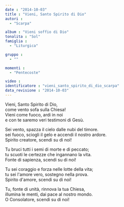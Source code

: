 ```yaml
---
date : "2014-10-03"
title : "Vieni, Santo Spirito di Dio"
autori : 
  - "Scarpa"

album : "Vieni soffio di Dio"
tonalita : "Sol"
famiglia : 
  - "Liturgica"

gruppo : 
  - ""

momenti : 
  - "Pentecoste"

video : 
identificatore : "vieni_santo_spirito_di_dio_scarpa"
data_revisione : "2014-10-03"
---
```

  
  
Vieni, Santo Spirito di Dio,    
come vento sofa sulla Chiesa!   
Vieni come fuoco, ardi in noi   
e con te saremo veri testimoni di Gesù.    
  
  
Sei vento, spazza il cielo dalle nubi del timore.  
sei fuoco, sciogli il gelo e accendi il nostro ardore.  
Spirito creatore, scendi su di noi!   
  
  
Tu bruci tutti i semi di morte e di peccato;   
tu scuoti le certezze che ingannano la vita.   
Fonte di sapienza, scendi su di noi!   
  
  
Tu sei coraggio e forza nelle lotte della vita;   
tu sei l'amore vero, sostegno nella prova.   
Spirito d'amore, scendi su di noi!   
  
  
Tu, fonte di unità, rinnova la tua Chiesa,   
illumina le menti, dai pace al nostro mondo.   
O Consolatore, scendi su di noi!   
  
  
